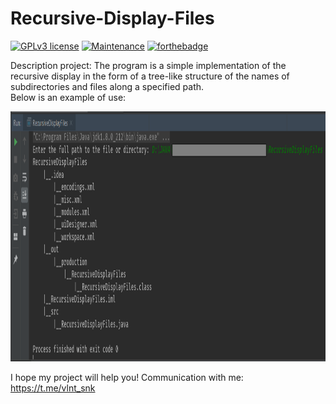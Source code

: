 # Recursive-Display-Files

[![GPLv3 license](https://img.shields.io/badge/License-GPLv3-blue.svg)](http://perso.crans.org/besson/LICENSE.html)
[![Maintenance](https://img.shields.io/badge/Maintained%3F-yes-green.svg)](https://GitHub.com/Naereen/StrapDown.js/graphs/commit-activity)
[![forthebadge](https://forthebadge.com/images/badges/made-with-java.svg)](https://forthebadge.com)

Description project: The program is a simple implementation of the recursive display in the form of a tree-like structure of the names of subdirectories and files along a specified path.  
Below is an example of use:

<p align="center">
  <img  width="600" height="400" src="https://github.com/SValentyn/Recursive-Display-Files/blob/master/print_example.png">
</p>

I hope my project will help you! Communication with me: https://t.me/vlnt_snk
